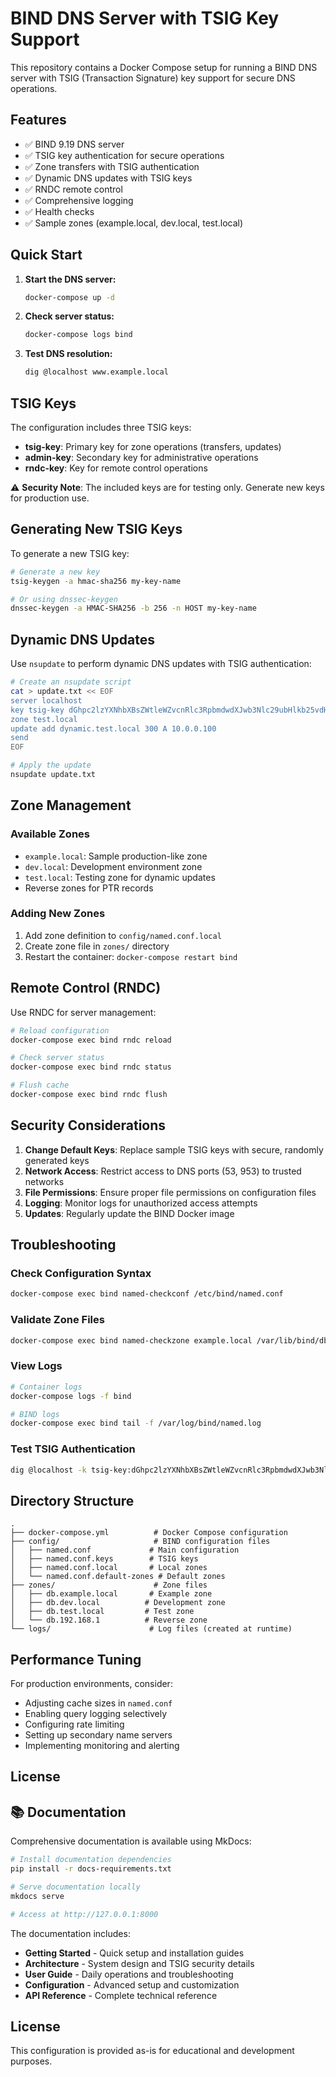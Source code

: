 # BIND DNS Server with TSIG Key Support

This repository contains a Docker Compose setup for running a BIND DNS server with TSIG (Transaction Signature) key support for secure DNS operations.

## Features

- ✅ BIND 9.19 DNS server
- ✅ TSIG key authentication for secure operations
- ✅ Zone transfers with TSIG authentication
- ✅ Dynamic DNS updates with TSIG keys
- ✅ RNDC remote control
- ✅ Comprehensive logging
- ✅ Health checks
- ✅ Sample zones (example.local, dev.local, test.local)

## Quick Start

1. **Start the DNS server:**
   ```bash
   docker-compose up -d
   ```

2. **Check server status:**
   ```bash
   docker-compose logs bind
   ```

3. **Test DNS resolution:**
   ```bash
   dig @localhost www.example.local
   ```

## TSIG Keys

The configuration includes three TSIG keys:

- **tsig-key**: Primary key for zone operations (transfers, updates)
- **admin-key**: Secondary key for administrative operations
- **rndc-key**: Key for remote control operations

⚠️ **Security Note**: The included keys are for testing only. Generate new keys for production use.

## Generating New TSIG Keys

To generate a new TSIG key:

```bash
# Generate a new key
tsig-keygen -a hmac-sha256 my-key-name

# Or using dnssec-keygen
dnssec-keygen -a HMAC-SHA256 -b 256 -n HOST my-key-name
```

## Dynamic DNS Updates

Use `nsupdate` to perform dynamic DNS updates with TSIG authentication:

```bash
# Create an nsupdate script
cat > update.txt << EOF
server localhost
key tsig-key dGhpc2lzYXNhbXBsZWtleWZvcnRlc3RpbmdwdXJwb3Nlc29ubHlkb25vdHVzZWluZXByb2R1Y3Rpb24=
zone test.local
update add dynamic.test.local 300 A 10.0.0.100
send
EOF

# Apply the update
nsupdate update.txt
```

## Zone Management

### Available Zones

- `example.local`: Sample production-like zone
- `dev.local`: Development environment zone
- `test.local`: Testing zone for dynamic updates
- Reverse zones for PTR records

### Adding New Zones

1. Add zone definition to `config/named.conf.local`
2. Create zone file in `zones/` directory
3. Restart the container: `docker-compose restart bind`

## Remote Control (RNDC)

Use RNDC for server management:

```bash
# Reload configuration
docker-compose exec bind rndc reload

# Check server status
docker-compose exec bind rndc status

# Flush cache
docker-compose exec bind rndc flush
```

## Security Considerations

1. **Change Default Keys**: Replace sample TSIG keys with secure, randomly generated keys
2. **Network Access**: Restrict access to DNS ports (53, 953) to trusted networks
3. **File Permissions**: Ensure proper file permissions on configuration files
4. **Logging**: Monitor logs for unauthorized access attempts
5. **Updates**: Regularly update the BIND Docker image

## Troubleshooting

### Check Configuration Syntax
```bash
docker-compose exec bind named-checkconf /etc/bind/named.conf
```

### Validate Zone Files
```bash
docker-compose exec bind named-checkzone example.local /var/lib/bind/db.example.local
```

### View Logs
```bash
# Container logs
docker-compose logs -f bind

# BIND logs
docker-compose exec bind tail -f /var/log/bind/named.log
```

### Test TSIG Authentication
```bash
dig @localhost -k tsig-key:dGhpc2lzYXNhbXBsZWtleWZvcnRlc3RpbmdwdXJwb3Nlc29ubHlkb25vdHVzZWluZXByb2R1Y3Rpb24= www.example.local
```

## Directory Structure

```
.
├── docker-compose.yml          # Docker Compose configuration
├── config/                     # BIND configuration files
│   ├── named.conf             # Main configuration
│   ├── named.conf.keys        # TSIG keys
│   ├── named.conf.local       # Local zones
│   └── named.conf.default-zones # Default zones
├── zones/                      # Zone files
│   ├── db.example.local       # Example zone
│   ├── db.dev.local          # Development zone
│   ├── db.test.local         # Test zone
│   └── db.192.168.1          # Reverse zone
└── logs/                      # Log files (created at runtime)
```

## Performance Tuning

For production environments, consider:

- Adjusting cache sizes in `named.conf`
- Enabling query logging selectively
- Configuring rate limiting
- Setting up secondary name servers
- Implementing monitoring and alerting

## License

## 📚 Documentation

Comprehensive documentation is available using MkDocs:

```bash
# Install documentation dependencies
pip install -r docs-requirements.txt

# Serve documentation locally
mkdocs serve

# Access at http://127.0.0.1:8000
```

The documentation includes:
- **Getting Started** - Quick setup and installation guides
- **Architecture** - System design and TSIG security details  
- **User Guide** - Daily operations and troubleshooting
- **Configuration** - Advanced setup and customization
- **API Reference** - Complete technical reference

## License

This configuration is provided as-is for educational and development purposes.
